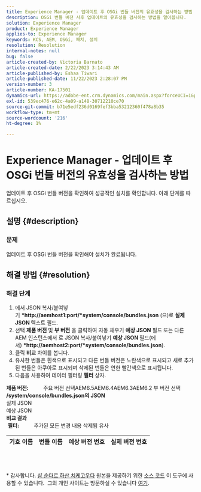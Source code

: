 ```yaml
---
title: Experience Manager - 업데이트 후 OSGi 번들 버전의 유효성을 검사하는 방법
description: OSGi 번들 버전 사후 업데이트의 유효성을 검사하는 방법을 알아봅니다.
solution: Experience Manager
product: Experience Manager
applies-to: Experience Manager
keywords: KCS, AEM, OSGi, 패치, 설치
resolution: Resolution
internal-notes: null
bug: false
article-created-by: Victoria Barnato
article-created-date: 2/22/2023 3:14:43 AM
article-published-by: Eshaa Tiwari
article-published-date: 11/22/2023 2:28:07 PM
version-number: 3
article-number: KA-17501
dynamics-url: https://adobe-ent.crm.dynamics.com/main.aspx?forceUCI=1&pagetype=entityrecord&etn=knowledgearticle&id=b247d608-5fb2-ed11-83fe-6045bd0067ea
exl-id: 539ec476-e62c-4a09-a148-30712210ce70
source-git-commit: b71e5edf236d0169fef3bba53212360f478a8b35
workflow-type: tm+mt
source-wordcount: '216'
ht-degree: 1%

---
```


# Experience Manager - 업데이트 후 OSGi 번들 버전의 유효성을 검사하는 방법


업데이트 후 OSGi 번들 버전을 확인하여 성공적인 설치를 확인합니다. 아래 단계를 따르십시오.

## 설명 {#description}


### 문제

업데이트 후 OSGi 번들 버전을 확인해야 설치가 완료됩니다.


## 해결 방법 {#resolution}


### 해결 단계

1. 에서 JSON 복사/붙여넣기 <b>*http://aemhost1:port/*system/console/bundles.json</b> (으)로 <b>실제 JSON </b>텍스트 필드.
2. 선택 <b>제품 버전 </b>및 <b>부 버전</b> 을 클릭하여 자동 채우기 <b>예상 JSON</b> 필드<b> </b>또는 다른 AEM 인스턴스에서 로 JSON 복사/붙여넣기 <b>예상 JSON </b>필드(에서) <b>*http://aemhost2:port/*system/console/bundles.json</b>).
3. 클릭 <b>비교</b> 차이를 봅니다.
4. 유사한 번들은 흰색으로 표시되고 다른 번들 버전은 노란색으로 표시되고 새로 추가된 번들은 아쿠아로 표시되며 삭제된 번들은 연한 빨간색으로 표시됩니다.
5. 다음을 사용하여 데이터 필터링 <b>필터</b> 상자.

<b>제품 버전:</b>          주요 버전 선택AEM6.5AEM6.4AEM6.3AEM6.2 부 버전 선택
<b>/system/console/bundles.json의 JSON</b><br>실제 JSON <br>예상 JSON 
 <br><b>비교 결과</b><br> <b>필터:</b>          추가된 모든 변경 내용 삭제됨 유사     <br>

| 기호 이름 | 번들 이름 | 예상 버전 번호 | 실제 버전 번호 |
| --- | --- | --- | --- |

<br> 




\* 감사합니다. [샴 순다르 하산 치케고우다](https://www.linkedin.com/in/sham-sundar-hassan-chikkegowda-6b03a517) 원본을 제공하기 위한 [소스 코드](https://github.com/Schikkeg/schikkeg.github.io/blob/master/tools/coi.html) 이 도구에 사용할 수 있습니다.  그의 개인 사이트는 방문하실 수 있습니다 [여기](https://www.aemstuff.com/).
